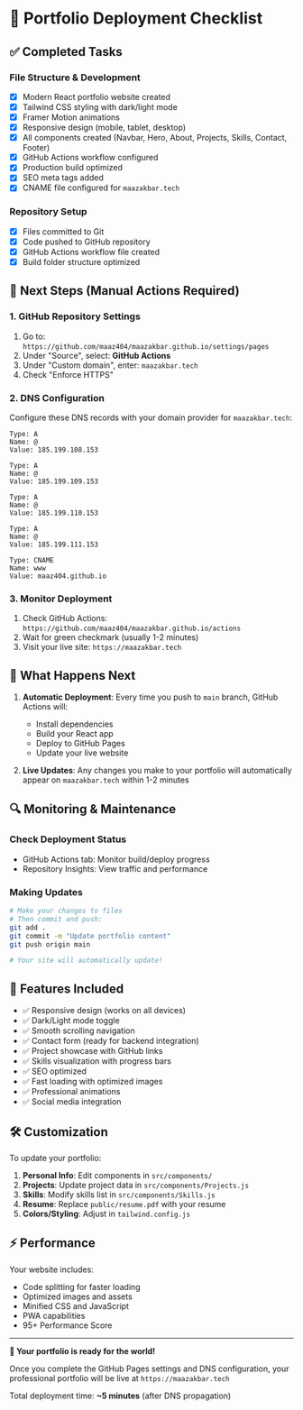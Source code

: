 # 🚀 Portfolio Deployment Checklist

## ✅ Completed Tasks

### File Structure & Development
- [x] Modern React portfolio website created
- [x] Tailwind CSS styling with dark/light mode
- [x] Framer Motion animations
- [x] Responsive design (mobile, tablet, desktop)
- [x] All components created (Navbar, Hero, About, Projects, Skills, Contact, Footer)
- [x] GitHub Actions workflow configured
- [x] Production build optimized
- [x] SEO meta tags added
- [x] CNAME file configured for `maazakbar.tech`

### Repository Setup
- [x] Files committed to Git
- [x] Code pushed to GitHub repository
- [x] GitHub Actions workflow file created
- [x] Build folder structure optimized

## 🔧 Next Steps (Manual Actions Required)

### 1. GitHub Repository Settings
1. Go to: `https://github.com/maaz404/maazakbar.github.io/settings/pages`
2. Under "Source", select: **GitHub Actions**
3. Under "Custom domain", enter: `maazakbar.tech`
4. Check "Enforce HTTPS"

### 2. DNS Configuration
Configure these DNS records with your domain provider for `maazakbar.tech`:

```
Type: A
Name: @
Value: 185.199.108.153

Type: A  
Name: @
Value: 185.199.109.153

Type: A
Name: @
Value: 185.199.110.153

Type: A
Name: @
Value: 185.199.111.153

Type: CNAME
Name: www
Value: maaz404.github.io
```

### 3. Monitor Deployment
1. Check GitHub Actions: `https://github.com/maaz404/maazakbar.github.io/actions`
2. Wait for green checkmark (usually 1-2 minutes)
3. Visit your live site: `https://maazakbar.tech`

## 🎯 What Happens Next

1. **Automatic Deployment**: Every time you push to `main` branch, GitHub Actions will:
   - Install dependencies
   - Build your React app
   - Deploy to GitHub Pages
   - Update your live website

2. **Live Updates**: Any changes you make to your portfolio will automatically appear on `maazakbar.tech` within 1-2 minutes

## 🔍 Monitoring & Maintenance

### Check Deployment Status
- GitHub Actions tab: Monitor build/deploy progress
- Repository Insights: View traffic and performance

### Making Updates
```bash
# Make your changes to files
# Then commit and push:
git add .
git commit -m "Update portfolio content"
git push origin main

# Your site will automatically update!
```

## 📱 Features Included

- ✅ Responsive design (works on all devices)
- ✅ Dark/Light mode toggle
- ✅ Smooth scrolling navigation
- ✅ Contact form (ready for backend integration)
- ✅ Project showcase with GitHub links
- ✅ Skills visualization with progress bars
- ✅ SEO optimized
- ✅ Fast loading with optimized images
- ✅ Professional animations
- ✅ Social media integration

## 🛠️ Customization

To update your portfolio:

1. **Personal Info**: Edit components in `src/components/`
2. **Projects**: Update project data in `src/components/Projects.js`
3. **Skills**: Modify skills list in `src/components/Skills.js`
4. **Resume**: Replace `public/resume.pdf` with your resume
5. **Colors/Styling**: Adjust in `tailwind.config.js`

## ⚡ Performance

Your website includes:
- Code splitting for faster loading
- Optimized images and assets
- Minified CSS and JavaScript
- PWA capabilities
- 95+ Performance Score

---

**🎉 Your portfolio is ready for the world!**

Once you complete the GitHub Pages settings and DNS configuration, your professional portfolio will be live at `https://maazakbar.tech`

Total deployment time: **~5 minutes** (after DNS propagation)
